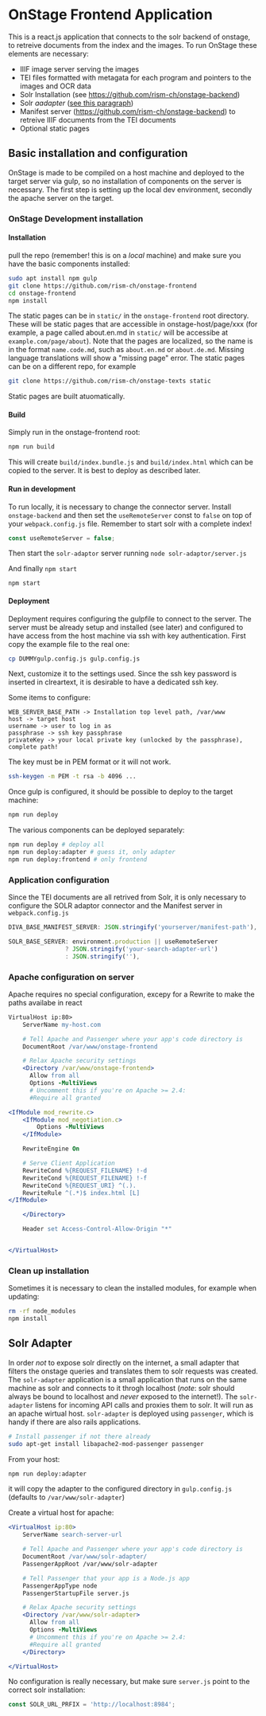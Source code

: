 # OnStage Frontend Application

This is a react.js application that connects to the solr backend of onstage, to retreive documents from the index and the images. To run OnStage these elements are necessary:

* IIIF image server serving the images
* TEI files formatted with metagata for each program and pointers to the images and OCR data
* Solr Installation (see https://github.com/rism-ch/onstage-backend)
* Solr _aadapter_ ([see this paragraph](#solr-adapter))
* Manifest server (https://github.com/rism-ch/onstage-backend) to retreive IIIF documents from the TEI documents
* Optional static pages

## Basic installation and configuration

OnStage is made to be compiled on a host machine and deployed to the target server via gulp, so no installation of components on the server is necessary. The first step is setting up the local dev environment, secondly the apache server on the target.

### OnStage Development installation

#### Installation

pull the repo (remember! this is on a _local_ machine) and make sure you have the basic components installed:

```bash
sudo apt install npm gulp
git clone https://github.com/rism-ch/onstage-frontend
cd onstage-frontend
npm install
```

The static pages can be in `static/` in the `onstage-frontend` root directory. These will be static pages that are accessible in onstage-host/page/xxx (for example, a page called about.en.md in `static/` will be accessibe at `example.com/page/about`). Note that the pages are localized, so the name is in the format `name.code.md`, such as `about.en.md` or `about.de.md`. Missing language translations will show a "missing page" error.
The static pages can be on a different repo, for example

```bash
git clone https://github.com/rism-ch/onstage-texts static
```

Static pages are built atuomatically.

#### Build

Simply run in the onstage-frontend root:

```bash
npm run build
```

This will create `build/index.bundle.js` and `build/index.html` which can be copied to the server. It is best to deploy as described later.

#### Run in development

To run locally, it is necessary to change the connector server. Install `onstage-backend` and then set the `useRemoteServer` const to `false` on top of your `webpack.config.js` file. Remember to start solr with a complete index!

```js
const useRemoteServer = false;
```

Then start the `solr-adaptor` server running ```node solr-adaptor/server.js```

And finally ```npm start```

`npm start`

#### Deployment

Deployment requires configuring the gulpfile to connect to the server. The server must be already setup and installed (see later) and configured to have access from the host machine via ssh with key authentication. First copy the example file to the real one:

```bash
cp DUMMYgulp.config.js gulp.config.js
```

Next, customize it to the settings used. Since the ssh key password is inserted in clreartext, it is desirable to have a dedicated ssh key.

Some items to configure:

```
WEB_SERVER_BASE_PATH -> Installation top level path, /var/www
host -> target host
username -> user to log in as
passphrase -> ssh key passphrase
privateKey -> your local private key (unlocked by the passphrase), complete path!
```

The key must be in PEM format or it will not work.

```bash
ssh-keygen -m PEM -t rsa -b 4096 ...
````

Once gulp is configured, it should be possible to deploy to the target machine:

```bash
npm run deploy
```

The various components can be deployed separately:

```bash
npm run deploy # deploy all
npm run deploy:adapter # guess it, only adapter
npm run deploy:frontend # only frontend
```

### Application configuration

Since the TEI documents are all retrived from Solr, it is only necessary to configure the SOLR adaptor connector and the Manifest server in `webpack.config.js`

```js
DIVA_BASE_MANIFEST_SERVER: JSON.stringify('yourserver/manifest-path'),

SOLR_BASE_SERVER: environment.production || useRemoteServer
                ? JSON.stringify('your-search-adapter-url')
                : JSON.stringify(''),
```

### Apache configuration on server

Apache requires no special configuration, excepy for a Rewrite to make the paths availabe in react

```apache
VirtualHost ip:80>
    ServerName my-host.com

    # Tell Apache and Passenger where your app's code directory is
    DocumentRoot /var/www/onstage-frontend

    # Relax Apache security settings
    <Directory /var/www/onstage-frontend>
      Allow from all
      Options -MultiViews
      # Uncomment this if you're on Apache >= 2.4:
      #Require all granted

<IfModule mod_rewrite.c>
    <IfModule mod_negotiation.c>
        Options -MultiViews
    </IfModule>

    RewriteEngine On

    # Serve Client Application
    RewriteCond %{REQUEST_FILENAME} !-d
    RewriteCond %{REQUEST_FILENAME} !-f
    RewriteCond %{REQUEST_URI} ^(.).
    RewriteRule ^(.*)$ index.html [L]
</IfModule>

    </Directory>

    Header set Access-Control-Allow-Origin "*"


</VirtualHost>
```

### Clean up installation
Sometimes it is necessary to clean the installed modules, for example when updating:

```bash
rm -rf node_modules
npm install
```

## Solr Adapter
In order *_not_* to expose solr directly on the internet, a small adapter that filters the onstage queries and translates them to solr requests was created. The `solr-adapter` application is a small application that runs on the same machine as solr and connects to it throgh localhost (*note*: solr should always be bound to localhost and _never_ exposed to the internet!). The `solr-adapter` listens for incoming API calls and proxies them to solr. It will run as an apache wirtual host.
`solr-adapter` is deployed using `passenger`, which is handy if there are also rails applications.

```bash
# Install passenger if not there already
sudo apt-get install libapache2-mod-passenger passenger
```
From your host:

```bash
npm run deploy:adapter
```

it will copy the adapter to the configured directory in `gulp.config.js` (defaults to `/var/www/solr-adapter`)


Create a virtual host for apache:

```apache
<VirtualHost ip:80>
    ServerName search-server-url

    # Tell Apache and Passenger where your app's code directory is
    DocumentRoot /var/www/solr-adapter/
    PassengerAppRoot /var/www/solr-adapter

    # Tell Passenger that your app is a Node.js app
    PassengerAppType node
    PassengerStartupFile server.js

    # Relax Apache security settings
    <Directory /var/www/solr-adapter>
      Allow from all
      Options -MultiViews
      # Uncomment this if you're on Apache >= 2.4:
      #Require all granted
    </Directory>

</VirtualHost>
```

No configuration is really necessary, but make sure `server.js` point to the correct solr installation:

```js
const SOLR_URL_PRFIX = 'http://localhost:8984';
```



